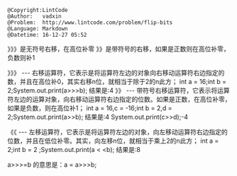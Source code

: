 ```
@Copyright:LintCode
@Author:   vadxin
@Problem:  http://www.lintcode.com/problem/flip-bits
@Language: Markdown
@Datetime: 16-12-27 05:52
```

》》》是无符号右移，在高位补零 
》》是带符号的右移，如果是正数则在高位补零，负数则补1

》》》  ---  右移运算符，它表示是将运算符左边的对象向右移动运算符右边指定的数，并且在高位补0，其实右移n位，就相当于除于2的n此方； 
int a = 16;int b = 2;System.out.print(a>>>b); 结果是:4 
》》  ---  带符号右移运算符，它表示将运算符左边的运算对象，向右移动运算符右边指定的位数。如果是正数，在高位补零，如果是负数，则在高位补1； 
int a = 16,c = -16;int b = 2,d = 2;System.out.print(a>>b); 结果是:4  System.out.print(c>>d);-4 

《《 --- 左移运算符，它表示是将运算符左边的对象，向左移动运算符右边指定的位数，并且在低位补零。其实，向左移n位，就相当于乘上2的n此方； 
int a = 2;int b = 2 ;System.out.print(a < <b); 结果是:8 

a>>>=b 的意思是：a = a>>>b; 